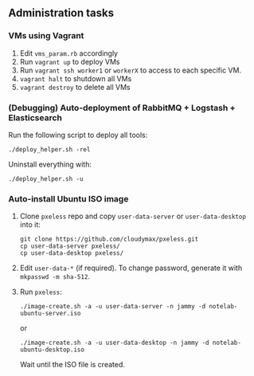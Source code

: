 ## Administration tasks

### VMs using Vagrant

1. Edit `vms_param.rb` accordingly
2. Run `vagrant up` to deploy VMs
3. Run `vagrant ssh worker1` or `workerX` to access to each specific VM.
4. `vagrant halt` to shutdown all VMs
5. `vagrant destroy` to delete all VMs

### (Debugging) Auto-deployment of RabbitMQ + Logstash + Elasticsearch

Run the following script to deploy all tools:

```
./deploy_helper.sh -rel
```

Uninstall everything with:

```
./deploy_helper.sh -u
```

### Auto-install Ubuntu ISO image

1. Clone `pxeless` repo and copy `user-data-server` or `user-data-desktop` into it:

    ``` shell
    git clone https://github.com/cloudymax/pxeless.git
    cp user-data-server pxeless/
    cp user-data-desktop pxeless/
    ```

2. Edit `user-data-*` (if required). To change password, generate it with
  `mkpasswd -m sha-512`.

3. Run `pxeless`:
    ```
    ./image-create.sh -a -u user-data-server -n jammy -d notelab-ubuntu-server.iso
    ```
    or
    ```
    ./image-create.sh -a -u user-data-desktop -n jammy -d notelab-ubuntu-desktop.iso
    ```

    Wait until the ISO file is created.